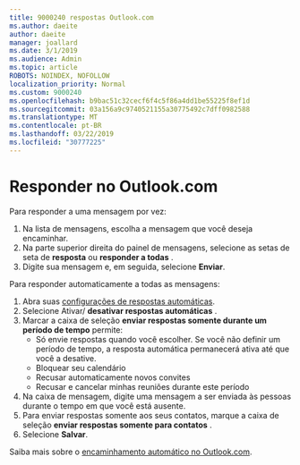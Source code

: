 ```yaml
---
title: 9000240 respostas Outlook.com
ms.author: daeite
author: daeite
manager: joallard
ms.date: 3/1/2019
ms.audience: Admin
ms.topic: article
ROBOTS: NOINDEX, NOFOLLOW
localization_priority: Normal
ms.custom: 9000240
ms.openlocfilehash: b9bac51c32cecf6f4c5f86a4dd1be55225f8ef1d
ms.sourcegitcommit: 03a156a9c9740521155a30775492c7dff0982588
ms.translationtype: MT
ms.contentlocale: pt-BR
ms.lasthandoff: 03/22/2019
ms.locfileid: "30777225"
---
```

# <a name="replying-in-outlookcom"></a>Responder no Outlook.com

Para responder a uma mensagem por vez:

1. Na lista de mensagens, escolha a mensagem que você deseja encaminhar.
2. Na parte superior direita do painel de mensagens, selecione as setas de seta de **resposta** ou **responder a todas** .
3. Digite sua mensagem e, em seguida, selecione **Enviar**.

Para responder automaticamente a todas as mensagens:

1. Abra suas [configurações de respostas automáticas](https://outlook.live.com/mail/options/mail/automaticReplies/automaticRepliesOption).
2. Selecione Ativar/ **desativar respostas automáticas** .
3. Marcar a caixa de seleção **enviar respostas somente durante um período de tempo** permite:
    - Só envie respostas quando você escolher. Se você não definir um período de tempo, a resposta automática permanecerá ativa até que você a desative.
    - Bloquear seu calendário
    - Recusar automaticamente novos convites
    - Recusar e cancelar minhas reuniões durante este período
4. Na caixa de mensagem, digite uma mensagem a ser enviada às pessoas durante o tempo em que você está ausente.
5. Para enviar respostas somente aos seus contatos, marque a caixa de seleção **enviar respostas somente para contatos** .
6. Selecione **Salvar**.

Saiba mais sobre o [encaminhamento automático no Outlook.com](https://support.office.com/article/14614626-9855-48dc-a986-dec81d07b1a0).